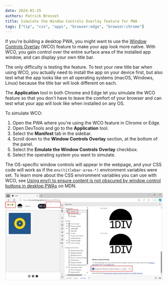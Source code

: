 ```yaml
---
date: 2024-01-25
authors: Patrick Brosset
title: Simulate the Window Controls Overlay feature for PWA
tags: ["tip", "css", "apps", "browser:edge", "browser:chrome"]
---
```


If you're building a desktop PWA, you might want to use the [Window Controls Overlay](https://developer.mozilla.org/docs/Web/API/Window_Controls_Overlay_API) (WCO) feature to make your app look more native. With WCO, you gain control over the entire surface area of the installed app window, and can display your own title bar.

The only difficulty is testing the feature. To test your new title bar when using WCO, you actually need to install the app on your device first, but also test what the app looks like on all operating systems (macOS, Windows, Linux) because the title bar will look different on each.

The **Application** tool in both Chrome and Edge let you simulate the WCO feature so that you don't have to leave the comfort of your browser and can test what your app will look like when installed on any OS.

To simulate WCO:

1. Open the PWA where you're using the WCO feature in Chrome or Edge.
1. Open DevTools and go to the **Application** tool.
1. Select the **Manifest** tab in the sidebar.
1. Scroll down to the **Window Controls Overlay** section, at the bottom of the panel.
1. Select the **Emulate the Window Controls Overlay** checkbox.
1. Select the operating system you want to simulate.

The OS-specific window controls will appear in the webpage, and your CSS code will work as if the `env(titlebar-area-*)` environment variables were set. To learn more about the CSS environment variables you can use with WCO, see [Using env() to ensure content is not obscured by window control buttons in desktop PWAs](https://developer.mozilla.org/docs/Web/CSS/env#using_env_to_ensure_content_is_not_obscured_by_window_control_buttons_in_desktop_pwas) on MDN.

![Edge, DevTools is opened, the Application tool shows the WCO section, and the WCO overlay is simulated in the page](../../assets/img/simulate-pwa-wco.png)
